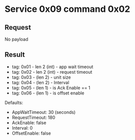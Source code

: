 # Service 0x09 command 0x02

## Request 

No payload

## Result

* tag: 0x01 - len 2 (int) - app wait timeout
* tag: 0x02 - len 2 (int) - request timeout
* tag: 0x03 -  (len 2) - unit size
* tag: 0x04 - (len 2) - Interval
* tag: 0x05 - (len 1) - is Ack Enable == 1
* tag: 0x06 - (len 1) - is offset enable


Defaults:
* AppWaitTimeout: 30 (seconds)
* RequestTimeout: 180
* AckEnable: false
* Interval: 0
* OffsetEnable: false